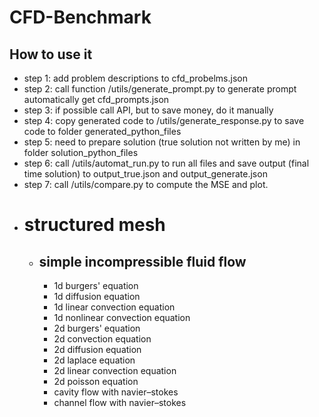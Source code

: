 # CFD-Benchmark
## How to use it
* step 1: add problem descriptions to cfd_probelms.json
* step 2: call function /utils/generate_prompt.py to generate prompt automatically get cfd_prompts.json
* step 3: if possible call API, but to save money, do it manually
* step 4: copy generated code to /utils/generate_response.py to save code to folder generated_python_files
* step 5: need to prepare solution (true solution not written by me) in folder solution_python_files
* step 6: call /utils/automat_run.py to run all files and save output (final time solution) to output_true.json and output_generate.json
* step 7: call /utils/compare.py to compute the MSE and plot.
* # structured mesh
    * ## simple incompressible fluid flow
        * 1d burgers' equation
        * 1d diffusion equation
        * 1d linear convection equation
        * 1d nonlinear convection equation
        * 2d burgers' equation
        * 2d convection equation
        * 2d diffusion equation
        * 2d laplace equation
        * 2d linear convection equation
        * 2d poisson equation
        * cavity flow with navier–stokes
        * channel flow with navier–stokes
